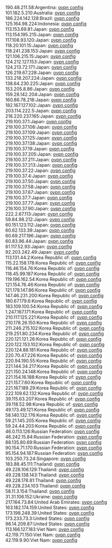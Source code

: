190.48.211.58:Argentina: [ovpn config](vpn/190_48_211_58.ovpn)  
101.182.5.210:Australia: [ovpn config](vpn/101_182_5_210.ovpn)  
186.224.142.128:Brazil: [ovpn config](vpn/186_224_142_128.ovpn)  
125.164.98.224:Indonesia: [ovpn config](vpn/125_164_98_224.ovpn)  
113.153.69.81:Japan: [ovpn config](vpn/113_153_69_81.ovpn)  
113.154.195.215:Japan: [ovpn config](vpn/113_154_195_215.ovpn)  
117.108.93.120:Japan: [ovpn config](vpn/117_108_93_120.ovpn)  
118.20.101.15:Japan: [ovpn config](vpn/118_20_101_15.ovpn)  
118.241.238.153:Japan: [ovpn config](vpn/118_241_238_153.ovpn)  
121.106.215.15:Japan: [ovpn config](vpn/121_106_215_15.ovpn)  
124.212.127.153:Japan: [ovpn config](vpn/124_212_127_153.ovpn)  
124.213.72.171:Japan: [ovpn config](vpn/124_213_72_171.ovpn)  
126.219.67.228:Japan: [ovpn config](vpn/126_219_67_228.ovpn)  
133.218.207.224:Japan: [ovpn config](vpn/133_218_207_224.ovpn)  
138.64.230.225:Japan: [ovpn config](vpn/138_64_230_225.ovpn)  
153.205.8.86:Japan: [ovpn config](vpn/153_205_8_86.ovpn)  
159.28.142.204:Japan: [ovpn config](vpn/159_28_142_204.ovpn)  
160.86.78.218:Japan: [ovpn config](vpn/160_86_78_218.ovpn)  
182.167.127.102:Japan: [ovpn config](vpn/182_167_127_102.ovpn)  
203.114.222.5:Japan: [ovpn config](vpn/203_114_222_5.ovpn)  
218.220.237.165:Japan: [ovpn config](vpn/218_220_237_165.ovpn)  
219.100.37.1:Japan: [ovpn config](vpn/219_100_37_1.ovpn)  
219.100.37.108:Japan: [ovpn config](vpn/219_100_37_108.ovpn)  
219.100.37.109:Japan: [ovpn config](vpn/219_100_37_109.ovpn)  
219.100.37.125:Japan: [ovpn config](vpn/219_100_37_125.ovpn)  
219.100.37.138:Japan: [ovpn config](vpn/219_100_37_138.ovpn)  
219.100.37.19:Japan: [ovpn config](vpn/219_100_37_19.ovpn)  
219.100.37.205:Japan: [ovpn config](vpn/219_100_37_205.ovpn)  
219.100.37.211:Japan: [ovpn config](vpn/219_100_37_211.ovpn)  
219.100.37.213:Japan: [ovpn config](vpn/219_100_37_213.ovpn)  
219.100.37.22:Japan: [ovpn config](vpn/219_100_37_22.ovpn)  
219.100.37.4:Japan: [ovpn config](vpn/219_100_37_4.ovpn)  
219.100.37.50:Japan: [ovpn config](vpn/219_100_37_50.ovpn)  
219.100.37.58:Japan: [ovpn config](vpn/219_100_37_58.ovpn)  
219.100.37.67:Japan: [ovpn config](vpn/219_100_37_67.ovpn)  
219.100.37.7:Japan: [ovpn config](vpn/219_100_37_7.ovpn)  
219.100.37.77:Japan: [ovpn config](vpn/219_100_37_77.ovpn)  
219.100.37.90:Japan: [ovpn config](vpn/219_100_37_90.ovpn)  
222.2.67.113:Japan: [ovpn config](vpn/222_2_67_113.ovpn)  
59.84.98.212:Japan: [ovpn config](vpn/59_84_98_212.ovpn)  
60.151.123.112:Japan: [ovpn config](vpn/60_151_123_112.ovpn)  
60.62.133.39:Japan: [ovpn config](vpn/60_62_133_39.ovpn)  
60.69.217.196:Japan: [ovpn config](vpn/60_69_217_196.ovpn)  
60.83.96.44:Japan: [ovpn config](vpn/60_83_96_44.ovpn)  
61.117.52.93:Japan: [ovpn config](vpn/61_117_52_93.ovpn)  
92.203.242.49:Japan: [ovpn config](vpn/92_203_242_49.ovpn)  
113.131.44.2:Korea Republic of: [ovpn config](vpn/113_131_44_2.ovpn)  
115.22.158.178:Korea Republic of: [ovpn config](vpn/115_22_158_178.ovpn)  
116.46.154.76:Korea Republic of: [ovpn config](vpn/116_46_154_76.ovpn)  
118.45.99.187:Korea Republic of: [ovpn config](vpn/118_45_99_187.ovpn)  
119.196.162.54:Korea Republic of: [ovpn config](vpn/119_196_162_54.ovpn)  
121.154.76.46:Korea Republic of: [ovpn config](vpn/121_154_76_46.ovpn)  
121.178.147.86:Korea Republic of: [ovpn config](vpn/121_178_147_86.ovpn)  
147.46.231.200:Korea Republic of: [ovpn config](vpn/147_46_231_200.ovpn)  
180.67.179.6:Korea Republic of: [ovpn config](vpn/180_67_179_6.ovpn)  
183.109.100.54:Korea Republic of: [ovpn config](vpn/183_109_100_54.ovpn)  
1.247.167.171:Korea Republic of: [ovpn config](vpn/1_247_167_171.ovpn)  
210.117.125.221:Korea Republic of: [ovpn config](vpn/210_117_125_221.ovpn)  
210.178.26.150:Korea Republic of: [ovpn config](vpn/210_178_26_150.ovpn)  
211.246.215.102:Korea Republic of: [ovpn config](vpn/211_246_215_102.ovpn)  
219.251.80.234:Korea Republic of: [ovpn config](vpn/219_251_80_234.ovpn)  
220.121.121.26:Korea Republic of: [ovpn config](vpn/220_121_121_26.ovpn)  
220.122.153.102:Korea Republic of: [ovpn config](vpn/220_122_153_102.ovpn)  
220.124.88.181:Korea Republic of: [ovpn config](vpn/220_124_88_181.ovpn)  
220.70.47.226:Korea Republic of: [ovpn config](vpn/220_70_47_226.ovpn)  
220.94.190.55:Korea Republic of: [ovpn config](vpn/220_94_190_55.ovpn)  
221.144.34.217:Korea Republic of: [ovpn config](vpn/221_144_34_217.ovpn)  
221.150.24.148:Korea Republic of: [ovpn config](vpn/221_150_24_148.ovpn)  
221.154.16.188:Korea Republic of: [ovpn config](vpn/221_154_16_188.ovpn)  
221.157.7.60:Korea Republic of: [ovpn config](vpn/221_157_7_60.ovpn)  
221.167.189.29:Korea Republic of: [ovpn config](vpn/221_167_189_29.ovpn)  
222.109.62.132:Korea Republic of: [ovpn config](vpn/222_109_62_132.ovpn)  
39.115.63.207:Korea Republic of: [ovpn config](vpn/39_115_63_207.ovpn)  
39.118.52.98:Korea Republic of: [ovpn config](vpn/39_118_52_98.ovpn)  
49.173.49.121:Korea Republic of: [ovpn config](vpn/49_173_49_121.ovpn)  
58.140.132.176:Korea Republic of: [ovpn config](vpn/58_140_132_176.ovpn)  
59.21.145.205:Korea Republic of: [ovpn config](vpn/59_21_145_205.ovpn)  
59.24.44.203:Korea Republic of: [ovpn config](vpn/59_24_44_203.ovpn)  
46.0.113.126:Russian Federation: [ovpn config](vpn/46_0_113_126.ovpn)  
46.242.15.84:Russian Federation: [ovpn config](vpn/46_242_15_84.ovpn)  
88.135.80.69:Russian Federation: [ovpn config](vpn/88_135_80_69.ovpn)  
90.154.71.170:Russian Federation: [ovpn config](vpn/90_154_71_170.ovpn)  
95.154.94.187:Russian Federation: [ovpn config](vpn/95_154_94_187.ovpn)  
103.250.73.24:Singapore: [ovpn config](vpn/103_250_73_24.ovpn)  
183.88.45.111:Thailand: [ovpn config](vpn/183_88_45_111.ovpn)  
49.228.106.129:Thailand: [ovpn config](vpn/49_228_106_129.ovpn)  
49.228.138.143:Thailand: [ovpn config](vpn/49_228_138_143.ovpn)  
49.228.178.81:Thailand: [ovpn config](vpn/49_228_178_81.ovpn)  
49.228.234.103:Thailand: [ovpn config](vpn/49_228_234_103.ovpn)  
58.11.3.154:Thailand: [ovpn config](vpn/58_11_3_154.ovpn)  
31.31.106.152:Ukraine: [ovpn config](vpn/31_31_106_152.ovpn)  
217.164.73.84:United Arab Emirates: [ovpn config](vpn/217_164_73_84.ovpn)  
163.182.174.159:United States: [ovpn config](vpn/163_182_174_159.ovpn)  
173.198.248.39:United States: [ovpn config](vpn/173_198_248_39.ovpn)  
173.233.73.3:United States: [ovpn config](vpn/173_233_73_3.ovpn)  
98.14.209.87:United States: [ovpn config](vpn/98_14_209_87.ovpn)  
113.166.127.183:Viet Nam: [ovpn config](vpn/113_166_127_183.ovpn)  
42.119.71.150:Viet Nam: [ovpn config](vpn/42_119_71_150.ovpn)  
42.119.9.90:Viet Nam: [ovpn config](vpn/42_119_9_90.ovpn)  
